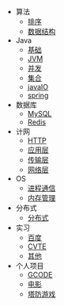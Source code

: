 * 算法
  * [排序](算法/排序.md)
  * [数据结构](算法/数据结构.md)
* Java
  * [基础](Java/基础.md)
  * [JVM](Java/JVM.md)
  * [并发](Java/并发.md)
  * [集合](Java/集合.md)
  * [javaIO](Java/javaIO.md)
  * [spring](Java/spring.md)
* 数据库
  * [MySQL](数据库/MySQL.md)
  * [Redis](数据库/Redis.md)
* 计网
  * [HTTP](计网/HTTP.md)
  * [应用层](计网/应用层.md)
  * [传输层](计网/传输层.md)
  * [网络层](计网/网络层.md)
* OS
  * [进程通信](OS/进程通信.md)
  * [内存管理](OS/内存管理.md)
* 分布式
  * [分布式](分布式/分布式.md)
* 实习
  * [百度](实习/百度.md)
  * [CVTE](实习/CVTE.md)
  * [其他](实习/其他.md)
* 个人项目
  * [GCODE](个人项目/GCode.md)
  * [电影](个人项目/电影.md)
  * [塔防游戏](个人项目/塔防游戏.md)